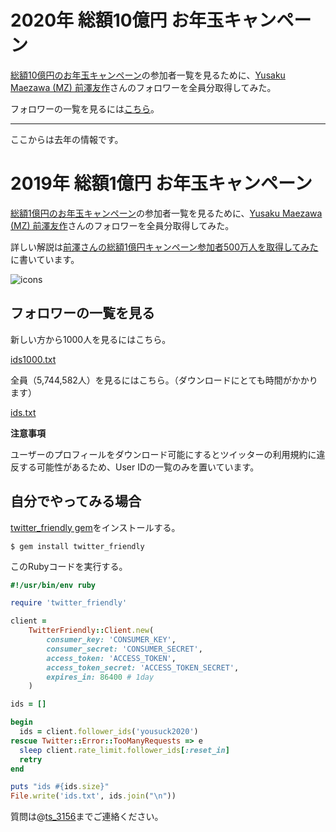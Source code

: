 # 2020年 総額10億円 お年玉キャンペーン

[総額10億円のお年玉キャンペーン](https://twitter.com/yousuck2020/status/1212025675055452160)の参加者一覧を見るために、[Yusaku Maezawa (MZ) 前澤友作](https://twitter.com/yousuck2020)さんのフォロワーを全員分取得してみた。

フォロワーの一覧を見るには[こちら](https://github.com/ts-3156/yousuck_followers/blob/master/campaign2020/README.md)。

----

ここからは去年の情報です。

# 2019年 総額1億円 お年玉キャンペーン

[総額1億円のお年玉キャンペーン](https://twitter.com/yousuck2020/status/1081544630754103296)の参加者一覧を見るために、[Yusaku Maezawa (MZ) 前澤友作](https://twitter.com/yousuck2020)さんのフォロワーを全員分取得してみた。

詳しい解説は[前澤さんの総額1億円キャンペーン参加者500万人を取得してみた](https://qiita.com/ts-3156/items/a4dead496520a7dc8933)に書いています。

![icons](https://ts-3156.github.io/yousuck_followers/icons.gif)

## フォロワーの一覧を見る

新しい方から1000人を見るにはこちら。

[ids1000.txt](https://github.com/ts-3156/yousuck_followers/blob/master/campaign2019/ids1000.txt)

全員（5,744,582人）を見るにはこちら。（ダウンロードにとても時間がかかります）

[ids.txt](https://github.com/ts-3156/yousuck_followers/blob/master/campaign2019/ids.txt)

**注意事項**

ユーザーのプロフィールをダウンロード可能にするとツイッターの利用規約に違反する可能性があるため、User IDの一覧のみを置いています。

## 自分でやってみる場合

[twitter_friendly gem](https://github.com/ts-3156/twitter_friendly)をインストールする。

```
$ gem install twitter_friendly
```

このRubyコードを実行する。

```ruby
#!/usr/bin/env ruby

require 'twitter_friendly'

client =
    TwitterFriendly::Client.new(
        consumer_key: 'CONSUMER_KEY',
        consumer_secret: 'CONSUMER_SECRET',
        access_token: 'ACCESS_TOKEN',
        access_token_secret: 'ACCESS_TOKEN_SECRET',
        expires_in: 86400 # 1day
    )

ids = []

begin
  ids = client.follower_ids('yousuck2020')
rescue Twitter::Error::TooManyRequests => e
  sleep client.rate_limit.follower_ids[:reset_in]
  retry
end

puts "ids #{ids.size}"
File.write('ids.txt', ids.join("\n"))
```

質問は@[ts_3156](https://twitter.com/ts_3156)までご連絡ください。
